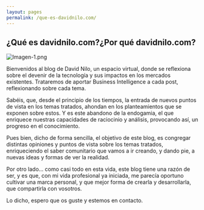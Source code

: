 ```yaml
---
layout: pages
permalink: /que-es-davidnilo.com/
---
```

## ¿Qué es davidnilo.com?¿Por qué davidnilo.com?

![Imagen-1.png]({{site.baseurl}}/media/Imagen-1.png)

Bienvenidos al blog de David Nilo, un espacio virtual, donde se reflexiona sobre el devenir de la tecnología y sus impactos en los mercados existentes. Trataremos de aportar Business Intelligence a cada post, reflexionando sobre cada tema.

Sabéis, que, desde el principio de los tiempos, la entrada de nuevos puntos de vista en los temas tratados, ahondan en los planteamientos que se exponen sobre estos. Y es este abandono de la endogamia, el que enriquece nuestras capacidades de raciocinio y análisis, provocando así, un progreso en el conocimiento.

Pues bien, dicho de forma sencilla, el objetivo de este blog, es congregar distintas opiniones y puntos de vista sobre los temas tratados, enriqueciendo el saber comunitario que vamos a ir creando, y dando pie, a nuevas ideas y formas de ver la realidad.

Por otro lado… como casi todo en esta vida, este blog tiene una razón de ser, y es que, con mi vida profesional ya iniciada, me parecía oportuno cultivar una marca personal, y que mejor forma de crearla y desarrollarla, que compartirla con vosotros.

Lo dicho, espero que os guste y estemos en contacto.
